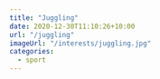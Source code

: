 ```yaml
---
title: "Juggling"
date: 2020-12-30T11:10:26+10:00
url: "/juggling"
imageUrl: "/interests/juggling.jpg"
categories:
  - sport
---
```

